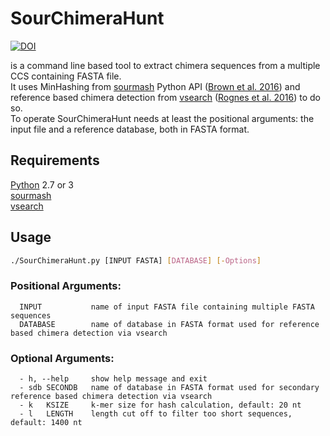 # SourChimeraHunt
[![DOI](https://zenodo.org/badge/169746252.svg)](https://zenodo.org/badge/latestdoi/169746252)

is a command line based tool to extract chimera sequences from a multiple CCS containing FASTA file.\
It uses MinHashing from [sourmash](https://github.com/dib-lab/sourmash "sourmash @ Github") Python API ([Brown et al. 2016](https://joss.theoj.org/papers/3d793c6e7db683bee7c03377a4a7f3c9)) and reference based chimera detection from [vsearch](https://github.com/torognes/vsearch "vsearch @ GitHub") ([Rognes et al. 2016](https://peerj.com/articles/2584/)) to do so.\
To operate SourChimeraHunt needs at least the positional arguments: the input file and a reference database, both in FASTA format.


## Requirements
[Python](https://www.python.org/downloads "Download Python") 2.7 or 3\
[sourmash](https://github.com/dib-lab/sourmash "sourmash @ Github")\
[vsearch](https://github.com/torognes/vsearch "vsearch @ GitHub")


## Usage
```bash
./SourChimeraHunt.py [INPUT FASTA] [DATABASE] [-Options]
```
### Positional Arguments:
```
  INPUT           name of input FASTA file containing multiple FASTA sequences
  DATABASE        name of database in FASTA format used for reference based chimera detection via vsearch
```

### Optional Arguments:
```
  - h, --help     show help message and exit
  - sdb SECONDB   name of database in FASTA format used for secondary reference based chimera detection via vsearch
  - k   KSIZE     k-mer size for hash calculation, default: 20 nt
  - l   LENGTH    length cut off to filter too short sequences, default: 1400 nt
```
